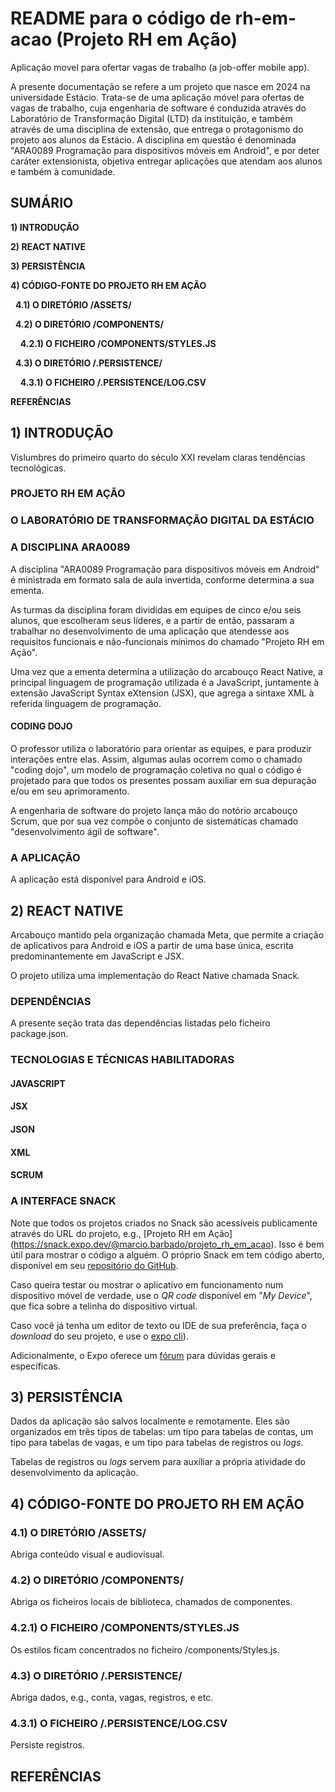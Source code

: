 # README para o c&oacute;digo de rh-em-acao (Projeto RH em A&ccedil;&atilde;o)
Aplica&ccedil;&atilde;o movel para ofertar vagas de trabalho (a job-offer mobile app).

A presente documentação se refere a um projeto que nasce em 2024 na universidade Estácio. Trata-se de uma aplicação móvel para ofertas de vagas de trabalho, cuja engenharia de software é conduzida através do Laboratório de Transformação Digital (LTD) da instituição, e também através de uma disciplina de extensão, que entrega o protagonismo do projeto aos alunos da Estácio. A disciplina em questão é denominada "ARA0089 Programação para dispositivos móveis em Android", e por deter caráter extensionista, objetiva entregar aplicações que atendam aos alunos e também à comunidade.

## SUMÁRIO

**1) INTRODUÇÃO**

**2) REACT NATIVE**

**3) PERSIST&Ecirc;NCIA**

**4) CÓDIGO-FONTE DO PROJETO RH EM AÇÃO**

&nbsp;&nbsp;**4.1) O DIRET&Oacute;RIO /ASSETS/**

&nbsp;&nbsp;**4.2) O DIRET&Oacute;RIO /COMPONENTS/**

&nbsp;&nbsp;&nbsp;&nbsp;**4.2.1) O FICHEIRO /COMPONENTS/STYLES.JS**

&nbsp;&nbsp;**4.3) O DIRET&Oacute;RIO /.PERSISTENCE/**

&nbsp;&nbsp;&nbsp;&nbsp;**4.3.1) O FICHEIRO /.PERSISTENCE/LOG.CSV**

**REFER&Ecirc;NCIAS**

## 1) INTRODUÇÃO

Vislumbres do primeiro quarto do século XXI revelam claras tendências tecnológicas.

### PROJETO RH EM AÇÃO

### O LABORATÓRIO DE TRANSFORMAÇÃO DIGITAL DA ESTÁCIO

### A DISCIPLINA ARA0089

A disciplina "ARA0089 Programação para dispositivos móveis em Android" é ministrada em formato sala de aula invertida, conforme determina a sua ementa.

As turmas da disciplina foram divididas em equipes de cinco e/ou seis alunos, que escolheram seus líderes, e a partir de então, passaram a trabalhar no desenvolvimento de uma aplicação que atendesse aos requisitos funcionais e não-funcionais mínimos do chamado "Projeto RH em Ação".

Uma vez que a ementa determina a utilização do arcabouço React Native, a principal linguagem de programação utilizada é a JavaScript, juntamente à extensão JavaScript Syntax eXtension (JSX), que agrega a sintaxe XML à referida linguagem de programação.

#### CODING DOJO

O professor utiliza o laboratório para orientar as equipes, e para produzir interações entre elas. Assim, algumas aulas ocorrem como o chamado "coding dojo", um modelo de programação coletiva no qual o código é projetado para que todos os presentes possam auxiliar em sua depuração e/ou em seu aprimoramento.

A engenharia de software do projeto lança mão do notório arcabouço Scrum, que por sua vez compõe o conjunto de sistemáticas chamado "desenvolvimento ágil de software".

### A APLICAÇÃO

A aplicação está disponível para Android e iOS.

## 2) REACT NATIVE

Arcabouço mantido pela organização chamada Meta, que permite a criação de aplicativos para Android e iOS a partir de uma base única, escrita predominantemente em JavaScript e JSX.

O projeto utiliza uma implementação do React Native chamada Snack.


### DEPENDÊNCIAS

A presente seção trata das dependências listadas pelo ficheiro package.json. 


### TECNOLOGIAS E TÉCNICAS HABILITADORAS

#### JAVASCRIPT

#### JSX

#### JSON

#### XML

#### SCRUM

### A INTERFACE SNACK

Note que todos os projetos criados no Snack são acessíveis publicamente através do URL do projeto, e.g., [Projeto RH em Ação] (https://snack.expo.dev/@marcio.barbado/projeto_rh_em_acao). Isso é bem útil para mostrar o código a alguém. O próprio Snack em tem código aberto, disponível em seu [repositório do GitHub](https://github.com/expo/snack).

Caso queira testar ou mostrar o aplicativo em funcionamento num dispositivo móvel de verdade, use o *QR code* disponível em "*My Device*", que fica sobre a telinha do dispositivo virtual.

Caso você já tenha um editor de texto ou IDE de sua preferência, faça o *download* do seu projeto, e use o [expo cli](https://docs.expo.dev/get-started/installation/#expo-cli)).

Adicionalmente, o Expo oferece um [fórum](https://forums.expo.dev/c/expo-dev-tools/61) para dúvidas gerais e específicas. 

## 3) PERSIST&Ecirc;NCIA

Dados da aplicação são salvos localmente e remotamente. Eles são organizados em três tipos de tabelas: um tipo para tabelas de contas, um tipo para tabelas de vagas, e um tipo para tabelas de registros ou *logs*.

Tabelas de registros ou *logs* servem para auxíliar a pr&oacute;pria atividade do desenvolvimento da aplica&ccedil;&atilde;o.

## 4) CÓDIGO-FONTE DO PROJETO RH EM AÇÃO

### 4.1) O DIRET&Oacute;RIO /ASSETS/

Abriga conteúdo visual e audiovisual.

### 4.2) O DIRET&Oacute;RIO /COMPONENTS/

Abriga os ficheiros locais de biblioteca, chamados de componentes.

### 4.2.1) O FICHEIRO /COMPONENTS/STYLES.JS

Os estilos ficam concentrados no ficheiro /components/Styles.js.

### 4.3) O DIRET&Oacute;RIO /.PERSISTENCE/

Abriga dados, e.g., conta, vagas, registros, e etc.

### 4.3.1) O FICHEIRO /.PERSISTENCE/LOG.CSV

Persiste registros.

## REFER&Ecirc;NCIAS 


